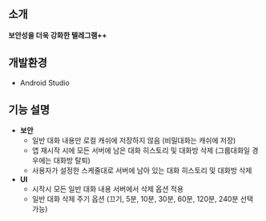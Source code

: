 ## 소개
**보안성을 더욱 강화한 텔레그램++**
## 개발환경
* Android Studio

## 기능 설명
* __보안__
	* 일반 대화 내용만 로컬 캐쉬에 저장하지 않음 (비밀대화는 캐쉬에 저장)
	* 앱 재시작 시에 모든 서버에 남은 대화 히스토리 및 대화방 삭제 (그룹대화일 경우에는 대화방 탈퇴)
	* 사용자가 설정한 스케줄대로 서버에 남아 있는 대화 히스토리 및 대화방 삭제
* __UI__
  * 시작시 모든 일반 대화 내용 서버에서 삭제 옵션 적용
  * 일반 대화 삭제 주기 옵션 (끄기, 5분, 10분, 30분, 60분, 120분, 240분 선택 가능)
